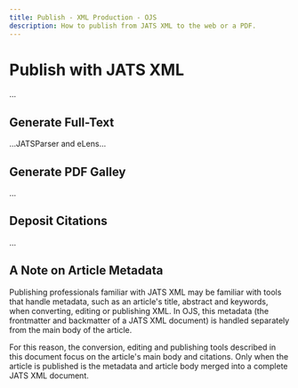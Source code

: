 ```yaml
---
title: Publish - XML Production - OJS
description: How to publish from JATS XML to the web or a PDF.
---
```


# Publish with JATS XML

...

## Generate Full-Text

...JATSParser and eLens...

## Generate PDF Galley

...

## Deposit Citations

...

## A Note on Article Metadata

Publishing professionals familiar with JATS XML may be familiar with tools that handle metadata, such as an article's title, abstract and keywords, when converting, editing or publishing XML. In OJS, this metadata (the frontmatter and backmatter of a JATS XML document) is handled separately from the main body of the article.

For this reason, the conversion, editing and publishing tools described in this document focus on the article's main body and citations. Only when the article is published is the metadata and article body merged into a complete JATS XML document.
